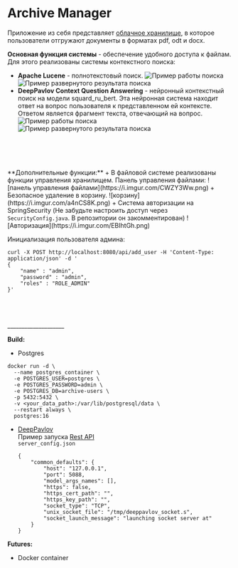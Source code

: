 # Archive Manager
Приложение из себя представляет [облачное хранилище](https://i.imgur.com/XXlISiE.png), в которое пользователи отгружают документы в форматах pdf, odt и docx. 

**Основная функция системы** - обеспечение удобного доступа к файлам. Для этого реализованы системы контекстного поиска:
+ **Apache Lucene** - полнотекстовый поиск. 
![Пример работы поиска](https://i.imgur.com/7Wa31dk.png)
![Пример развернутого результата поиска](https://i.imgur.com/AqW8NbY.png)
+ **DeepPavlov Context Question Answering** - нейронный контекстный поиск на модели squard_ru_bert. Эта нейронная система находит ответ на вопрос пользователя к представленном ей контексте. Ответом является фрагмент текста, отвечающий на вопрос.
![Пример работы поиска](https://i.imgur.com/GP08Rqf.png)
![Пример развернутого результата поиска](https://i.imgur.com/IKnf7LS.png)
<br>
<br><br>
<br>
**Дополнительные функции:**
+ В файловой системе реализованы функции управления хранилищем. Панель управления файлами: 
![панель управления файлами](https://i.imgur.com/CWZY3Ww.png)
+ Безопасное удаление в корзину.
![корзину](https://i.imgur.com/a4nCS8K.png)
+ Система авторизации на SpringSecurity (Не забудьте настроить доступ через <code>SecurityConfig.java</code>. В репозитории он закомментирован)
![Авторизация](https://i.imgur.com/EBIhtGh.png)

Инициализация пользователя админа:
```
curl -X POST http://localhost:8080/api/add_user -H 'Content-Type: application/json' -d '
{
    "name" : "admin",
    "password" : "admin",
    "roles" : "ROLE_ADMIN"
}'
```
<br>
<br>
<br>
____________________

**Build:**
+ Postgres
```
docker run -d \
  --name postgres_container \
  -e POSTGRES_USER=postgres \
  -e POSTGRES_PASSWORD=admin \
  -e POSTGRES_DB=archive-users \
  -p 5432:5432 \
  -v <your_data_path>:/var/lib/postgresql/data \
  --restart always \
  postgres:16
```
+ [DeepPavlov](https://docs.deeppavlov.ai/en/master/features/models/SQuAD.html#2.-Get-started-with-the-model) <br>
    Пример запуска [Rest API](https://docs.deeppavlov.ai/en/master/integrations/rest_api.html#rest-api-usage-example) <br>
    <code>server_config.json</code>
    ```
    {
        "common_defaults": {
            "host": "127.0.0.1",
            "port": 5088,
            "model_args_names": [],
            "https": false,
            "https_cert_path": "",
            "https_key_path": "",
            "socket_type": "TCP",
            "unix_socket_file": "/tmp/deeppavlov_socket.s",
            "socket_launch_message": "launching socket server at"
        }
    }
    ```


**Futures:**
+ Docker container
